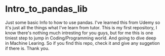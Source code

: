 # Intro_to_pandas_lib
Just some basic Info to how to use pandas. I've learned this from Udemy so it's just all the things what I've learn from tutor.
This is my first repository, I know there's nothing much intresting for you guys, but for me this is one tiniest step to jump in Coding/Programming world.
And going to dive deep in Machine Learing. So if you find this repo, check it and give any suggetion if there is.
Thank you.
